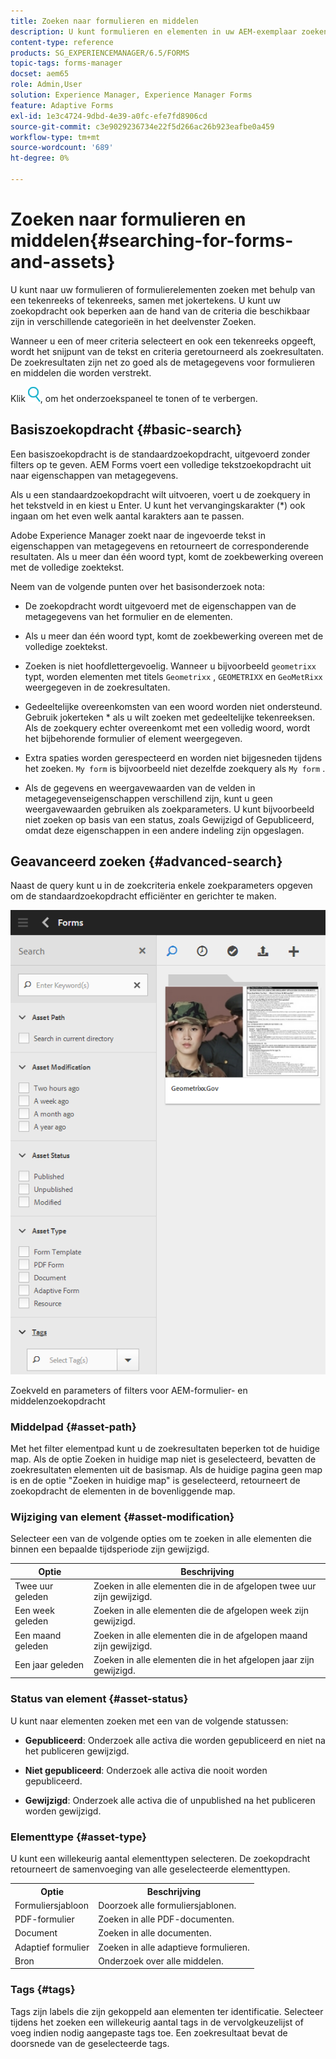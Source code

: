 ```yaml
---
title: Zoeken naar formulieren en middelen
description: U kunt formulieren en elementen in uw AEM-exemplaar zoeken met AEM-zoekopdracht. Met basis- en geavanceerd zoeken kunt u snel uw elementen vinden.
content-type: reference
products: SG_EXPERIENCEMANAGER/6.5/FORMS
topic-tags: forms-manager
docset: aem65
role: Admin,User
solution: Experience Manager, Experience Manager Forms
feature: Adaptive Forms
exl-id: 1e3c4724-9dbd-4e39-a0fc-efe7fd8906cd
source-git-commit: c3e9029236734e22f5d266ac26b923eafbe0a459
workflow-type: tm+mt
source-wordcount: '689'
ht-degree: 0%

---
```


# Zoeken naar formulieren en middelen{#searching-for-forms-and-assets}

U kunt naar uw formulieren of formulierelementen zoeken met behulp van een tekenreeks of tekenreeks, samen met jokertekens. U kunt uw zoekopdracht ook beperken aan de hand van de criteria die beschikbaar zijn in verschillende categorieën in het deelvenster Zoeken.

Wanneer u een of meer criteria selecteert en ook een tekenreeks opgeeft, wordt het snijpunt van de tekst en criteria geretourneerd als zoekresultaten. De zoekresultaten zijn net zo goed als de metagegevens voor formulieren en middelen die worden verstrekt.

Klik ![&#x200B; aem6forms_search &#x200B;](assets/aem6forms_search.png), om het onderzoekspaneel te tonen of te verbergen.

## Basiszoekopdracht {#basic-search}

Een basiszoekopdracht is de standaardzoekopdracht, uitgevoerd zonder filters op te geven. AEM Forms voert een volledige tekstzoekopdracht uit naar eigenschappen van metagegevens.

Als u een standaardzoekopdracht wilt uitvoeren, voert u de zoekquery in het tekstveld in en kiest u Enter. U kunt het vervangingskarakter (&#42;) ook ingaan om het even welk aantal karakters aan te passen.

Adobe Experience Manager zoekt naar de ingevoerde tekst in eigenschappen van metagegevens en retourneert de corresponderende resultaten. Als u meer dan één woord typt, komt de zoekbewerking overeen met de volledige zoektekst.

Neem van de volgende punten over het basisonderzoek nota:

* De zoekopdracht wordt uitgevoerd met de eigenschappen van de metagegevens van het formulier en de elementen.
* Als u meer dan één woord typt, komt de zoekbewerking overeen met de volledige zoektekst.
* Zoeken is niet hoofdlettergevoelig. Wanneer u bijvoorbeeld `geometrixx` typt, worden elementen met titels `Geometrixx` , `GEOMETRIXX` en `GeoMetRixx` weergegeven in de zoekresultaten.

* Gedeeltelijke overeenkomsten van een woord worden niet ondersteund. Gebruik jokerteken &#42; als u wilt zoeken met gedeeltelijke tekenreeksen. Als de zoekquery echter overeenkomt met een volledig woord, wordt het bijbehorende formulier of element weergegeven.
* Extra spaties worden gerespecteerd en worden niet bijgesneden tijdens het zoeken. `My form` is bijvoorbeeld niet dezelfde zoekquery als `My form` .

* Als de gegevens en weergavewaarden van de velden in metagegevenseigenschappen verschillend zijn, kunt u geen weergavewaarden gebruiken als zoekparameters. U kunt bijvoorbeeld niet zoeken op basis van een status, zoals Gewijzigd of Gepubliceerd, omdat deze eigenschappen in een andere indeling zijn opgeslagen.

## Geavanceerd zoeken {#advanced-search}

Naast de query kunt u in de zoekcriteria enkele zoekparameters opgeven om de standaardzoekopdracht efficiënter en gerichter te maken.

![&#x200B; het gebied van het Onderzoek en parameters of filters voor de vorm en activa van AEM onderzoek &#x200B;](assets/search_forms_assets.png)

Zoekveld en parameters of filters voor AEM-formulier- en middelenzoekopdracht

### Middelpad {#asset-path}

Met het filter elementpad kunt u de zoekresultaten beperken tot de huidige map. Als de optie Zoeken in huidige map niet is geselecteerd, bevatten de zoekresultaten elementen uit de basismap. Als de huidige pagina geen map is en de optie &quot;Zoeken in huidige map&quot; is geselecteerd, retourneert de zoekopdracht de elementen in de bovenliggende map.

### Wijziging van element {#asset-modification}

Selecteer een van de volgende opties om te zoeken in alle elementen die binnen een bepaalde tijdsperiode zijn gewijzigd.

| **Optie** | **Beschrijving** |
|---|---|
| Twee uur geleden | Zoeken in alle elementen die in de afgelopen twee uur zijn gewijzigd. |
| Een week geleden | Zoeken in alle elementen die de afgelopen week zijn gewijzigd. |
| Een maand geleden | Zoeken in alle elementen die in de afgelopen maand zijn gewijzigd. |
| Een jaar geleden | Zoeken in alle elementen die in het afgelopen jaar zijn gewijzigd. |

### Status van element {#asset-status}

U kunt naar elementen zoeken met een van de volgende statussen:

* **Gepubliceerd**: Onderzoek alle activa die worden gepubliceerd en niet na het publiceren gewijzigd.

* **Niet gepubliceerd**: Onderzoek alle activa die nooit worden gepubliceerd.

* **Gewijzigd**: Onderzoek alle activa die of unpublished na het publiceren worden gewijzigd.

### Elementtype {#asset-type}

U kunt een willekeurig aantal elementtypen selecteren. De zoekopdracht retourneert de samenvoeging van alle geselecteerde elementtypen.

<table>
 <tbody>
  <tr>
   <th>Optie</th> 
   <th>Beschrijving</th> 
  </tr>
  <tr>
   <td>Formuliersjabloon <br /> </td> 
   <td>Doorzoek alle formuliersjablonen.<br /> </td> 
  </tr>
  <tr>
   <td>PDF-formulier</td> 
   <td>Zoeken in alle PDF-documenten.</td> 
  </tr>
  <tr>
   <td>Document</td> 
   <td>Zoeken in alle documenten.</td> 
  </tr>
  <tr>
   <td>Adaptief formulier <br /> </td> 
   <td>Zoeken in alle adaptieve formulieren.</td> 
  </tr>
  <tr>
   <td>Bron</td> 
   <td>Onderzoek over alle middelen.<br /> </td> 
  </tr>
 </tbody>
</table>

### Tags {#tags}

Tags zijn labels die zijn gekoppeld aan elementen ter identificatie. Selecteer tijdens het zoeken een willekeurig aantal tags in de vervolgkeuzelijst of voeg indien nodig aangepaste tags toe. Een zoekresultaat bevat de doorsnede van de geselecteerde tags.
